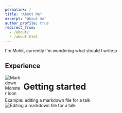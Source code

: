 ```yaml
---
permalink: /
title: "About Me"
excerpt: "About me"
author_profile: true
redirect_from: 
  - /about/
  - /about.html
---
```


I'm Mohit, currently I'm wondering what should I write:p

Experience
------

<img src="https://brand.gatech.edu/sites/default/files/inline-images/gt-logo-gold.png" alt="Markdown Monster icon" style="float: left; margin-right: 10px; max-width:10%; height:auto;"/>

Getting started
======


Example: editing a markdown file for a talk
![Editing a markdown file for a talk](/images/editing-talk.png)


